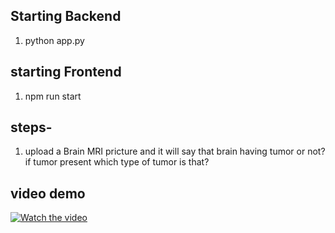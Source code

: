 ## Starting Backend
   1) python app.py
## starting Frontend
  1) npm run start
## steps- 
   1) upload a Brain MRI pricture and it will say that brain having tumor or not? if tumor present which type of tumor is that?
## video demo
 [![Watch the video](https://github.com/debjitpurohit/BrainTumor_Detection_Native_App/blob/65c6c9a1b98759c18e1b70d5a2e715f09247c579/Screenshot%20(335).png)](https://youtu.be/qvgrfTLQ_i8)
